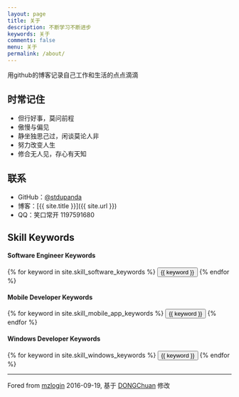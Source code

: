 ```yaml
---
layout: page
title: 关于
description: 不断学习不断进步
keywords: 关于
comments: false
menu: 关于
permalink: /about/
---
```


用github的博客记录自己工作和生活的点点滴滴


## 时常记住

* 但行好事，莫问前程
* 傲慢与偏见
* 静坐独思己过，闲谈莫论人非
* 努力改变人生
* 修合无人见，存心有天知

## 联系

* GitHub：[@stdupanda](https://github.com/stdupanda)
* 博客：[{{ site.title }}]({{ site.url }})
* QQ：笑口常开 1197591680

## Skill Keywords

#### Software Engineer Keywords
<div class="btn-inline">
    {% for keyword in site.skill_software_keywords %}
    <button class="btn btn-outline" type="button">{{ keyword }}</button>
    {% endfor %}
</div>

#### Mobile Developer Keywords
<div class="btn-inline">
    {% for keyword in site.skill_mobile_app_keywords %}
    <button class="btn btn-outline" type="button">{{ keyword }}</button>
    {% endfor %}
</div>

#### Windows Developer Keywords
<div class="btn-inline">
    {% for keyword in site.skill_windows_keywords %}
    <button class="btn btn-outline" type="button">{{ keyword }}</button>
    {% endfor %}
</div>

---
Fored from [mzlogin](https://github.com/mzlogin/mzlogin.github.io) 2016-09-19, 基于 [DONGChuan](http://dongchuan.github.io/) 修改